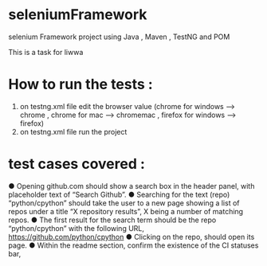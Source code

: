# seleniumFramework
selenium Framework project using Java , Maven , TestNG and POM

This is a task for liwwa

# How to run the tests : 
1. on testng.xml file edit the browser value (chrome for windows --> chrome , chrome for mac --> chromemac , firefox for windows --> firefox)
2. on testng.xml file run the project


# test cases covered : 
● Opening github.com should show a search box in the header panel, with
placeholder text of “Search Github”.
● Searching for the text (repo) “python/cpython” should take the user to a new
page showing a list of repos under a title “X repository results”, X being a number
of matching repos.
● The first result for the search term should be the repo “python/cpython” with the
following URL, https://github.com/python/cpython
● Clicking on the repo, should open its page.
● Within the readme section, confirm the existence of the CI statuses bar,
